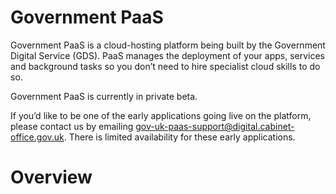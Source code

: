 # Government PaaS

Government PaaS is a cloud-hosting platform being built by the Government Digital Service (GDS). PaaS manages the deployment of your apps, services and background tasks so you don’t need to hire specialist cloud skills to do so.

Government PaaS is currently in private beta.

If you’d like to be one of the early applications going live on the platform, please contact us by emailing [gov-uk-paas-support@digital.cabinet-office.gov.uk](mailto:gov-uk-paas-support@digital.cabinet-office.gov.uk). There is limited availability for these early applications.

# Overview